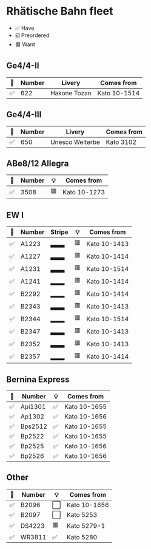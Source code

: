 # Rhätische Bahn fleet

* ✅ Have
* ☑️ Preordered
* 🟥 Want

## Ge4/4-II

🧰 | Number | Livery | Comes from
--- | --- | --- | ---
✅ | 622 | Hakone Tozan | Kato 10-1514

## Ge4/4-III

🧰 | Number | Livery | Comes from
--- | --- | --- | ---
✅ | 650 | Unesco Welterbe | Kato 3102

## ABe8/12 Allegra

🧰 | Number | 💡 | Comes from
--- | --- | --- | ---
✅ | 3508 | 🟥 | Kato 10-1273

## EW I

🧰 | Number | Stripe | 💡 | Comes from
--- | --- | --- | --- | ---
✅ | A1223 | <span title="thick">▃▃▃</span> | 🟥 | Kato 10-1413
✅ | A1227 | <span title="thick">▃▃▃</span> | 🟥 | Kato 10-1414
✅ | A1231 | <span title="thick">▃▃▃</span> | 🟥 | Kato 10-1514
✅ | A1241 | <span title="thin">▂▂▂</span> | 🟥 | Kato 10-1414
✅ | B2292 | <span title="thin">▂▂▂</span> | 🟥 | Kato 10-1414
✅ | B2343 | <span title="thick">▃▃▃</span> | 🟥 | Kato 10-1413
✅ | B2344 | <span title="thin">▂▂▂</span> | 🟥 | Kato 10-1514
✅ | B2347 | <span title="thick">▃▃▃</span> | 🟥 | Kato 10-1413
✅ | B2352 | <span title="thick">▃▃▃</span> | 🟥 | Kato 10-1413
✅ | B2357 | <span title="thin">▂▂▂</span> | 🟥 | Kato 10-1414

## Bernina Express

🧰 | Number | 💡 | Comes from
--- | --- | --- | ---
✅ | Api1301 | ✅ | Kato 10-1655
✅ | Ap1302 | ✅ | Kato 10-1656
✅ | Bps2512 | ✅ | Kato 10-1655
✅ | Bp2522 | ✅ | Kato 10-1655
✅ | Bp2525 | ✅ | Kato 10-1656
✅ | Bp2526 | ✅ | Kato 10-1656

## Other

🧰 | Number | 💡 | Comes from
--- | --- | --- | ---
✅ | B2096 | ⬜ | Kato 10-1656
✅ | B2097 | ⬜ | Kato 5253
✅ | DS4223 | 🟥 | Kato 5279-1
✅ | WR3811 | ✅ | Kato 5280
